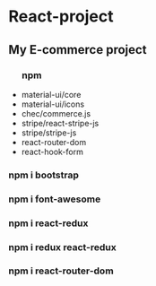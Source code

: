 # React-project
<h2> My E-commerce project </h2>
<div>
<ul>
<h3>npm  </h3>
  <li>material-ui/core</li>
  <li>material-ui/icons</li>
  <li>chec/commerce.js</li>
  <li>stripe/react-stripe-js</li>
  <li>stripe/stripe-js </li>
  <li>react-router-dom </li>
  <li>react-hook-form </li>
  </ul>
  <h3> npm i bootstrap </h3>
  <h3> npm i font-awesome</h3> 
  <h3> npm i react-redux </h3> 
  <h3> npm i redux react-redux </h3> 
  <h3> npm i react-router-dom </h3> 
</div>


